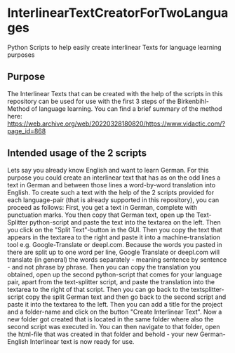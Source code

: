 # InterlinearTextCreatorForTwoLanguages
Python Scripts to help easily create interlinear Texts for language learning purposes

## Purpose
The Interlinear Texts that can be created with the help of the scripts in this repository can be used for use with the first 3 steps of the Birkenbihl-Method of language learning. You can find a brief summary of the method here: https://web.archive.org/web/20220328180820/https://www.vidactic.com/?page_id=868

## Intended usage of the 2 scripts
Lets say you already know English and want to learn German. For this purpose you could create an interlinear text that has as on the odd lines a text in German and between those lines a word-by-word translation into English. To create such a text with the help of the 2 scripts provided for each language-pair (that is already supported in this repository), you can proceed as follows: First, you get a text in German, complete with punctuation marks. You then copy that German text, open up the Text-Splitter python-script and paste the text into the textarea on the left. Then you click on the "Split Text"-button in the GUI. Then you copy the text that appears in the textarea to the right and paste it into a machine-translation tool e.g. Google-Translate or deepl.com. Because the words you pasted in there are split up to one word per line, Google Translate or deepl.com will translate (in general) the words separately - meaning sentence by sentence - and not phrase by phrase. Then you can copy the translation you obtained, open up the second python-script that comes for your language pair, apart from the text-splitter script, and paste the translation into the textarea to the right of that script. Then you can go back to the textsplitter-script copy the split German text and then go back to the second script and paste it into the textarea to the left. Then you can add a title for the project and a folder-name and click on the button "Create Interlinear Text". Now a new folder got created that is located in the same folder where also the second script was executed in. You can then navigate to that folder, open the html-file that was created in that folder and behold - your new German-English Interlinear text is now ready for use.
